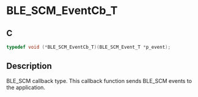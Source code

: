 # BLE_SCM_EventCb_T

## C

```c
typedef void (*BLE_SCM_EventCb_T)(BLE_SCM_Event_T *p_event);
```

## Description

BLE_SCM callback type. This callback function sends BLE_SCM events to the application.


